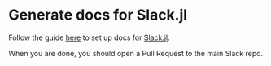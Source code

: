 # Generate docs for Slack.jl

Follow the guide [here](https://juliadocs.github.io/Documenter.jl/stable/man/guide/) to set up docs for [Slack.jl](https://github.com/logankilpatrick/Slack.jl).

When you are done, you should open a Pull Request to the main Slack repo.
